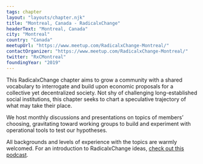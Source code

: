 ```yaml
---
tags: chapter
layout: "layouts/chapter.njk"
title: "Montreal, Canada - RadicalxChange"
headerText: "Montreal, Canada"
city: "Montreal"
country: "Canada"
meetupUrl: "https://www.meetup.com/RadicalxChange-Montreal/"
contactOrganizer: "https://www.meetup.com/RadicalxChange-Montreal/"
twitter: "RxCMontreal"
foundingYear: "2019"
---
```

This RadicalxChange chapter aims to grow a community with a shared vocabulary to interrogate and build upon economic proposals for a collective yet decentralized society. Not shy of challenging long-established social institutions, this chapter seeks to chart a speculative trajectory of what may take their place.

We host monthly discussions and presentations on topics of members’ choosing, gravitating toward working groups to build and experiment with operational tools to test our hypotheses.

All backgrounds and levels of experience with the topics are warmly welcomed. For an introduction to RadicalxChange ideas, [check out this podcast](https://80000hours.org/podcast/episodes/glen-weyl-radically-reforming-capitalism-and-democracy/).